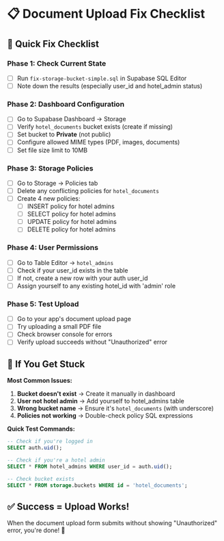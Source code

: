 # 📋 Document Upload Fix Checklist

## 🎯 Quick Fix Checklist

### Phase 1: Check Current State
- [ ] Run `fix-storage-bucket-simple.sql` in Supabase SQL Editor
- [ ] Note down the results (especially user_id and hotel_admin status)

### Phase 2: Dashboard Configuration  
- [ ] Go to Supabase Dashboard → Storage
- [ ] Verify `hotel_documents` bucket exists (create if missing)
- [ ] Set bucket to **Private** (not public)
- [ ] Configure allowed MIME types (PDF, images, documents)
- [ ] Set file size limit to 10MB

### Phase 3: Storage Policies
- [ ] Go to Storage → Policies tab
- [ ] Delete any conflicting policies for `hotel_documents`
- [ ] Create 4 new policies:
  - [ ] INSERT policy for hotel admins
  - [ ] SELECT policy for hotel admins  
  - [ ] UPDATE policy for hotel admins
  - [ ] DELETE policy for hotel admins

### Phase 4: User Permissions
- [ ] Go to Table Editor → `hotel_admins`
- [ ] Check if your user_id exists in the table
- [ ] If not, create a new row with your auth user_id
- [ ] Assign yourself to any existing hotel_id with 'admin' role

### Phase 5: Test Upload
- [ ] Go to your app's document upload page
- [ ] Try uploading a small PDF file
- [ ] Check browser console for errors
- [ ] Verify upload succeeds without "Unauthorized" error

## 🚨 If You Get Stuck

**Most Common Issues:**
1. **Bucket doesn't exist** → Create it manually in dashboard
2. **User not hotel admin** → Add yourself to hotel_admins table
3. **Wrong bucket name** → Ensure it's `hotel_documents` (with underscore)
4. **Policies not working** → Double-check policy SQL expressions

**Quick Test Commands:**
```sql
-- Check if you're logged in
SELECT auth.uid();

-- Check if you're a hotel admin
SELECT * FROM hotel_admins WHERE user_id = auth.uid();

-- Check bucket exists
SELECT * FROM storage.buckets WHERE id = 'hotel_documents';
```

## ✅ Success = Upload Works!
When the document upload form submits without showing "Unauthorized" error, you're done! 🎉
